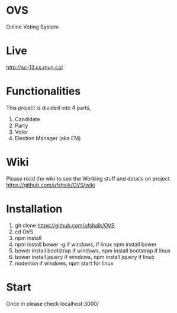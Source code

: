 # OVS
Online Voting System

# Live
http://sc-13.cs.mun.ca/

# Functionalities
This project is divided into 4 parts,
1. Candidate
2. Party
3. Voter
4. Election Manager (aka EM)

# Wiki
Please read the wiki to see the Working stuff and details on project.
https://github.com/ufshaik/OVS/wiki

# Installation
1. git clone https://github.com/ufshaik/OVS
2. cd OVS
3. npm install
4. npm install bower -g if windows, if linux npm install bower
5. bower install bootstrap if windows, npm install bootstrap if linux
6. bower install jquery if windows, npm install jquery if linux
7. nodemon if windows, npm start for linux

# Start
Once in please check localhost:3000/

